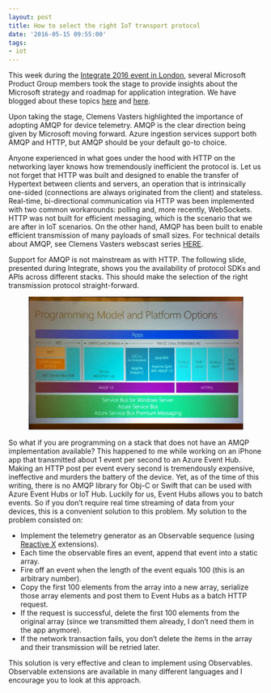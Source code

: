 ```yaml
---
layout: post
title: How to select the right IoT transport protocol
date: '2016-05-15 09:55:00'
tags:
- iot
---
```


This week during the [Integrate 2016 event in London](https://www.google.co.uk/url?sa=t&rct=j&q=&esrc=s&source=web&cd=1&cad=rja&uact=8&ved=0ahUKEwjgioSs9tnMAhWBI8AKHXpkDLUQFggdMAA&url=http%3A%2F%2Fwww.biztalk360.com%2Fintegrate-2016%2F&usg=AFQjCNGNdy3-pxRP0wmdIqavJ_piFqlpSw), several Microsoft Product Group members took the stage to provide insights about the Microsoft strategy and roadmap for application integration. We have blogged about these topics [here](http://www.codit.eu/blog/2016/05/13/integrate-2016-day-2/) and [here](http://www.codit.eu/blog/2016/05/12/integrate-2016-day-1/).

Upon taking the stage, Clemens Vasters highlighted the importance of adopting AMQP for device telemetry. AMQP is the clear direction being given by Microsoft moving forward. Azure ingestion services support both AMQP and HTTP, but AMQP should be your default go-to choice.

Anyone experienced in what goes under the hood with HTTP on the networking layer knows how tremendously inefficient the protocol is. Let us not forget that HTTP was built and designed to enable the transfer of Hypertext between clients and servers, an operation that is intrinsically one-sided (connections are always originated from the client) and stateless. Real-time, bi-directional communication via HTTP was been implemented with two common workarounds: polling and, more recently, WebSockets. HTTP was not built for efficient messaging, which is the scenario that we are after in IoT scenarios. On the other hand, AMQP has been built to enable efficient transmission of many payloads of small sizes. For technical details about AMQP, see Clemens Vasters webscast series [HERE](http://m.youtube.com/watch?v=ODpeIdUdClc).

Support for AMQP is not mainstream as with HTTP. The following slide, presented during Integrate, shows you the availability of protocol SDKs and APIs across different stacks. This should make the selection of the right transmission protocol straight-forward.

<figure class="kg-card kg-image-card"><img src="/content/images/2019/04/image-4.png" class="kg-image"></figure>

So what if you are programming on a stack that does not have an AMQP implementation available? This happened to me while working on an iPhone app that transmitted about 1 event per second to an Azure Event Hub. Making an HTTP post per event every second is tremendously expensive, ineffective and murders the battery of the device. Yet, as of the time of this writing, there is no AMQP library for Obj-C or Swift that can be used with Azure Event Hubs or IoT Hub. Luckily for us, Event Hubs allows you to batch events. So if you don’t require real time streaming of data from your devices, this is a convenient solution to this problem. My solution to the problem consisted on:

- Implement the telemetry generator as an Observable sequence (using [Reactive X](http://reactivex.io/) extensions).
- Each time the observable fires an event, append that event into a static array.
- Fire off an event when the length of the event equals 100 (this is an arbitrary number).
- Copy the first 100 elements from the array into a new array, serialize those array elements and post them to Event Hubs as a batch HTTP request.
- If the request is successful, delete the first 100 elements from the original array (since we transmitted them already, I don’t need them in the app anymore).
- If the network transaction fails, you don’t delete the items in the array and their transmission will be retried later.

This solution is very effective and clean to implement using Observables. Observable extensions are available in many different languages and I encourage you to look at this approach.


